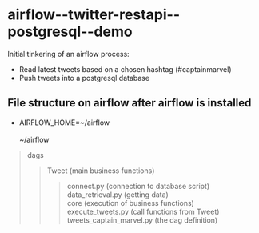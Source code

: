 # airflow--twitter-restapi--postgresql--demo
Initial tinkering of an airflow process: 
* Read latest tweets based on a chosen hashtag (#captainmarvel)
* Push tweets into a postgresql database

## File structure on airflow after airflow is installed
* AIRFLOW_HOME=~/airflow
<br><br>
~/airflow <br>
> dags <br>
>> Tweet (main business functions) <br>
>>> connect.py (connection to database script) <br>
>>> data_retrieval.py (getting data) <br>
>> core (execution of business functions) <br>
>>> execute_tweets.py (call functions from Tweet) <br>
>> tweets_captain_marvel.py (the dag definition) <br>
